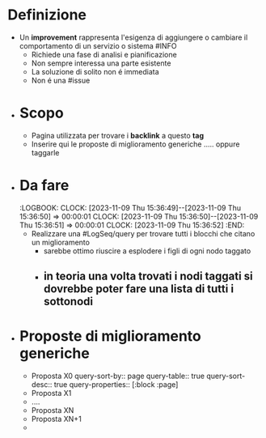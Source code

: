 # Definizione
- Un **improvement** rappresenta l'esigenza di aggiungere o cambiare il comportamento di un servizio o sistema #INFO
	- Richiede una fase di analisi e pianificazione
	- Non sempre interessa una parte esistente
	- La soluzione di solito non é immediata
	- Non é una #issue
- # Scopo
	- Pagina utilizzata per trovare i **backlink** a questo **tag**
	- Inserire qui le proposte di miglioramento generiche ..... oppure taggarle
- # Da fare
  :LOGBOOK:
  CLOCK: [2023-11-09 Thu 15:36:49]--[2023-11-09 Thu 15:36:50] =>  00:00:01
  CLOCK: [2023-11-09 Thu 15:36:50]--[2023-11-09 Thu 15:36:51] =>  00:00:01
  CLOCK: [2023-11-09 Thu 15:36:52]
  :END:
	- Realizzare una #LogSeq/query per trovare tutti i blocchi che citano un miglioramento
		- sarebbe ottimo riuscire a esplodere i figli di ogni nodo taggato
		- in teoria una volta trovati i nodi taggati si dovrebbe poter fare una lista di tutti i sottonodi
			-
- # Proposte di miglioramento generiche
	- Proposta X0
	  query-sort-by:: page
	  query-table:: true
	  query-sort-desc:: true
	  query-properties:: [:block :page]
	- Proposta X1
	- ....
	- Proposta XN
	- Proposta XN+1
	-